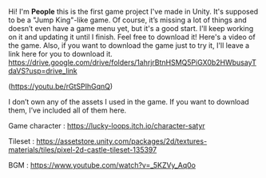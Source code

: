 Hi! I'm **People** this is the first game project I've made in Unity. It's supposed to be a "Jump King"-like game. Of course, it’s missing a lot of things and doesn’t even have a game menu yet, but it's a good start. I'll keep working on it and updating it until I finish. Feel free to download it!
Here's a video of the game. Also, if you want to download the game just to try it, I'll leave a link here for you to download it. 
https://drive.google.com/drive/folders/1ahrjrBtnHSMQ5PiGX0b2HWbusayTdaVS?usp=drive_link

(https://youtu.be/rGtSPIhGqnQ)

I don’t own any of the assets I used in the game. If you want to download them, I’ve included all of them here.

Game character : https://lucky-loops.itch.io/character-satyr

Tileset : https://assetstore.unity.com/packages/2d/textures-materials/tiles/pixel-2d-castle-tileset-135397

BGM : https://www.youtube.com/watch?v=_5KZVy_Aq0o

